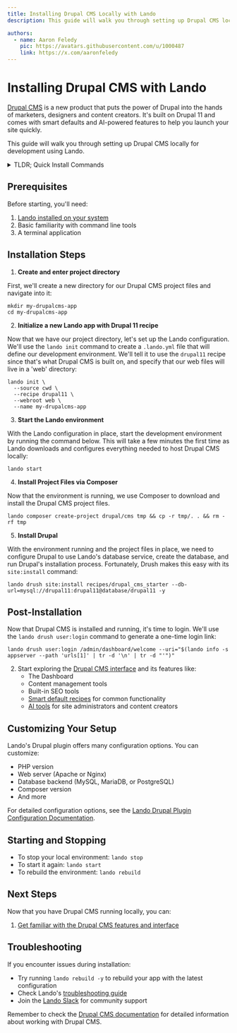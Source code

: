 ```yaml
---
title: Installing Drupal CMS Locally with Lando
description: This guide will walk you through setting up Drupal CMS locally for development using Lando

authors:
  - name: Aaron Feledy
    pic: https://avatars.githubusercontent.com/u/1000487
    link: https://x.com/aaronfeledy
---
```


# Installing Drupal CMS with Lando

[Drupal CMS](https://drupal.org/drupal-cms) is a new product that puts the power of Drupal into the hands of marketers, designers and content creators. It's built on Drupal 11 and comes with smart defaults and AI-powered features to help you launch your site quickly.

This guide will walk you through setting up Drupal CMS locally for development using Lando.

<details>
<summary>TLDR; Quick Install Commands</summary>

::: code-group

```bash:no-line-numbers [Bash]
# Prompt for app name (or change this line to set it directly)
read -p "Enter your app name [my-drupalcms-app]: " APP_NAME
APP_NAME=${APP_NAME:-my-drupalcms-app}  # Default if no input provided

# Create and initialize project
mkdir $APP_NAME \
  && cd $APP_NAME \
  && lando init \
    --source cwd \
    --recipe drupal11 \
    --webroot web \
    --name $APP_NAME

# Start environment and install Drupal CMS
lando start
lando composer create-project drupal/cms tmp && cp -r tmp/. . && rm -rf tmp
lando drush site:install recipes/drupal_cms_starter --db-url=mysql://drupal11:drupal11@database/drupal11 -y

# Get site URL to login
lando drush user:login /admin/dashboard/welcome --uri="$(lando info -s appserver --path 'urls[1]' | tr -d '\n' | tr -d "'")"
```

```powershell:no-line-numbers [PowerShell]
# Prompt for app name (or change this line to set it directly)
$APP_NAME = Read-Host "Enter your app name [my-drupalcms-app]: "
if ([string]::IsNullOrWhiteSpace($APP_NAME)) { $APP_NAME = "my-drupalcms-app" }

# Create and initialize project
mkdir $APP_NAME; `
cd $APP_NAME; `
lando init `
  --source cwd `
  --recipe drupal11 `
  --webroot web `
  --name $APP_NAME

# Start environment and install Drupal CMS
lando start
lando composer create-project drupal/cms tmp; cp -r tmp/* .; rm -rf tmp
lando drush site:install recipes/drupal_cms_starter --db-url=mysql://drupal11:drupal11@database/drupal11 -y

# Get the login link
lando drush user:login /admin/dashboard/welcome --uri="$(lando info -s appserver --path 'urls[1]' | tr -d '\n' | tr -d "'")"
```

:::

</details>

## Prerequisites

Before starting, you'll need:

1. [Lando installed on your system](https://docs.lando.dev/getting-started/installation.html)
2. Basic familiarity with command line tools
3. A terminal application

## Installation Steps

1. **Create and enter project directory**

First, we'll create a new directory for our Drupal CMS project files and navigate into it:

```bash:no-line-numbers
mkdir my-drupalcms-app
cd my-drupalcms-app
```

2. **Initialize a new Lando app with Drupal 11 recipe**

Now that we have our project directory, let's set up the Lando configuration. We'll use the `lando init` command to create a `.lando.yml` file that will define our development environment. We'll tell it to use the `drupal11` recipe since that's what Drupal CMS is built on, and specify that our web files will live in a 'web' directory:

```bash:no-line-numbers
lando init \
  --source cwd \
  --recipe drupal11 \
  --webroot web \
  --name my-drupalcms-app
```

3. **Start the Lando environment**

With the Lando configuration in place, start the development environment by running the command below. This 
will take a few minutes the first time as Lando downloads and configures everything needed to host Drupal CMS locally:

```bash:no-line-numbers
lando start
```

4. **Install Project Files via Composer**

Now that the environment is running, we use Composer to download and install the Drupal CMS project files.

```bash:no-line-numbers 
lando composer create-project drupal/cms tmp && cp -r tmp/. . && rm -rf tmp
```

5. **Install Drupal**

With the environment running and the project files in place, we need to configure Drupal to use Lando's database service, create the database, and run Drupal's installation process. Fortunately, Drush makes this easy with its `site:install` command:

```bash:no-line-numbers
lando drush site:install recipes/drupal_cms_starter --db-url=mysql://drupal11:drupal11@database/drupal11 -y
```

## Post-Installation

Now that Drupal CMS is installed and running, it's time to login. We'll use the `lando drush user:login` command to generate a one-time login link:

```bash:no-line-numbers
lando drush user:login /admin/dashboard/welcome --uri="$(lando info -s appserver --path 'urls[1]' | tr -d '\n' | tr -d "'")"
```

2. Start exploring the [Drupal CMS interface](https://new.drupal.org/docs/drupal-cms/get-started/get-to-know-drupal-cms/getting-around-drupal-cms) and its features like:
   - The Dashboard
   - Content management tools
   - Built-in SEO tools
   - [Smart default recipes](https://new.drupal.org/docs/drupal-cms/get-started/get-to-know-drupal-cms/adding-functionality-with-smart-defaults) for common functionality
   - [AI tools](https://new.drupal.org/docs/drupal-cms/get-to-know-drupal-cms/ai-tools-in-drupal-cms) for site administrators and content creators

## Customizing Your Setup

Lando's Drupal plugin offers many configuration options. You can customize:

- PHP version
- Web server (Apache or Nginx)
- Database backend (MySQL, MariaDB, or PostgreSQL)
- Composer version
- And more

For detailed configuration options, see the [Lando Drupal Plugin Configuration Documentation](https://docs.lando.dev/plugins/drupal/config.html).

## Starting and Stopping

- To stop your local environment: `lando stop`
- To start it again: `lando start`
- To rebuild the environment: `lando rebuild`

## Next Steps

Now that you have Drupal CMS running locally, you can:

1. [Get familiar with the Drupal CMS features and interface](https://new.drupal.org/docs/drupal-cms/get-started/get-to-know-drupal-cms)

## Troubleshooting

If you encounter issues during installation:

- Try running `lando rebuild -y` to rebuild your app with the latest configuration
- Check Lando's [troubleshooting guide](https://docs.lando.dev/help/troubleshooting.html)
- Join the [Lando Slack](https://www.launchpass.com/devwithlando) for community support

Remember to check the [Drupal CMS documentation](https://drupal.org/docs/drupal-cms) for detailed information about working with Drupal CMS.
